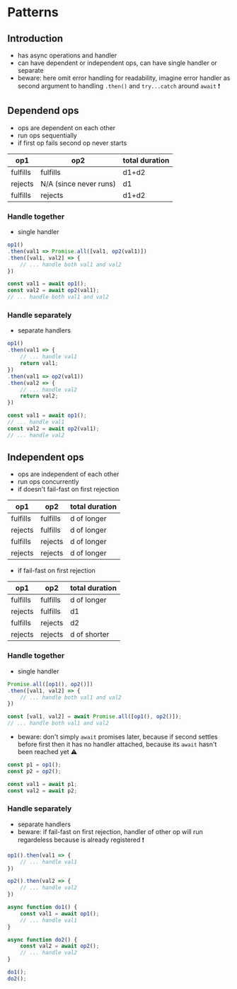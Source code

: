 # Patterns


## Introduction

- has async operations and handler
- can have dependent or independent ops, can have single handler or separate
- beware: here omit error handling for readability, imagine error handler as second argument to handling `.then()` and `try...catch` around `await` ❗️



## Dependend ops

- ops are dependent on each other
- run ops sequentially
- if first op fails second op never starts

|op1|op2|total duration|
|--|--|--|
|fulfills|fulfills|d1+d2|
|rejects|N/A (since never runs)|d1|
|fulfills|rejects|d1+d2|

### Handle together

- single handler

```javascript
op1()
.then(val1 => Promise.all([val1, op2(val1)])
.then([val1, val2] => {
    // ... handle both val1 and val2
})
```

```javascript
const val1 = await op1();
const val2 = await op2(val1);
// ... handle both val1 and val2
```

### Handle separately

- separate handlers

```javascript
op1()
.then(val1 => {
    // ... handle val1
    return val1;
})
.then(val1 => op2(val1))
.then(val2 => {
    // ... handle val2
    return val2;
})
```

```javascript
const val1 = await op1();
// ... handle val1
const val2 = await op2(val1);
// ... handle val2
```



## Independent ops

- ops are independent of each other
- run ops concurrently
- if doesn't fail-fast on first rejection

|op1|op2|total duration|
|--|--|--|
|fulfills|fulfills|d of longer|
|rejects|fulfills|d of longer|
|fulfills|rejects|d of longer|
|rejects|rejects|d of longer|

- if fail-fast on first rejection

|op1|op2|total duration|
|--|--|--|
|fulfills|fulfills|d of longer|
|rejects|fulfills|d1|
|fulfills|rejects|d2|
|rejects|rejects|d of shorter|

### Handle together

- single handler

```javascript
Promise.all([op1(), op2()])
.then([val1, val2] => {
    // ... handle both val1 and val2
})
```

```javascript
const [val1, val2] = await Promise.all([op1(), op2()]);
// ... handle both val1 and val2
```

- beware: don't simply `await` promises later, because if second settles before first then it has no handler attached, because its `await` hasn't been reached yet ⚠️

```javascript
const p1 = op1();
const p2 = op2();

const val1 = await p1;
const val2 = await p2;
```

### Handle separately

- separate handlers
- beware: if fail-fast on first rejection, handler of other op will run regardeless because is already registered ❗️

```javascript
op1().then(val1 => {
    // ... handle val1
})

op2().then(val2 => {
    // ... handle val2
})
```

```javascript
async function do1() {
    const val1 = await op1();
    // ... handle val1
}

async function do2() {
    const val2 = await op2();
    // ... handle val2
}

do1();
do2();
```